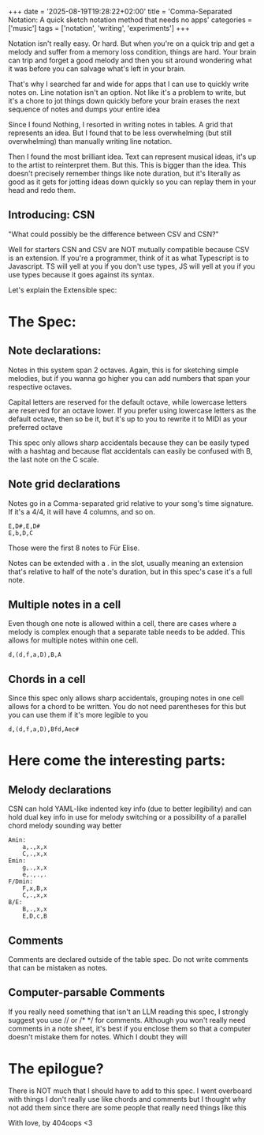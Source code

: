 +++
date = '2025-08-19T19:28:22+02:00'
title = 'Comma-Separated Notation: A quick sketch notation method that needs no apps'
categories = ['music']
tags = ['notation', 'writing', 'experiments']
+++

Notation isn't really easy. Or hard. But when you're on a quick trip and get a melody and suffer from a memory loss condition, things are hard. Your brain can trip and forget a good melody and then you sit around wondering what it was before you can salvage what's left in your brain.

That's why I searched far and wide for apps that I can use to quickly write notes on. Line notation isn't an option. Not like it's a problem to write, but it's a chore to jot things down quickly before your brain erases the next sequence of notes and dumps your entire idea

Since I found Nothing, I resorted in writing notes in tables. A grid that represents an idea. But I found that to be less overwhelming (but still overwhelming) than manually writing line notation.

Then I found the most brilliant idea. Text can represent musical ideas, it's up to the artist to reinterpret them. But this. This is bigger than the idea. This doesn't precisely remember things like note duration, but it's literally as good as it gets for jotting ideas down quickly so you can replay them in your head and redo them.

## Introducing: CSN

"What could possibly be the difference between CSV and CSN?"

Well for starters CSN and CSV are NOT mutually compatible because CSV is an extension. If you're a programmer, think of it as what Typescript is to Javascript. TS will yell at you if you don't use types, JS will yell at you if you use types because it goes against its syntax.

Let's explain the Extensible spec:

# The Spec:

## Note declarations:

Notes in this system span 2 octaves. Again, this is for sketching simple melodies, but if you wanna go higher you can add numbers that span your respective octaves.

Capital letters are reserved for the default octave, while lowercase letters are reserved for an octave lower. If you prefer using lowercase letters as the default octave, then so be it, but it's up to you to rewrite it to MIDI as your preferred octave

This spec only allows sharp accidentals because they can be easily typed with a hashtag and because flat accidentals can easily be confused with B, the last note on the C scale.

## Note grid declarations

Notes go in a Comma-separated grid relative to your song's time signature. If it's a 4/4, it will have 4 columns, and so on.

```
E,D#,E,D#
E,b,D,C
```

Those were the first 8 notes to Für Elise.

Notes can be extended with a . in the slot, usually meaning an extension that's relative to half of the note's duration, but in this spec's case it's a full note.

## Multiple notes in a cell

Even though one note is allowed within a cell, there are cases where a melody is complex enough that a separate table needs to be added. This allows for multiple notes within one cell.

```
d,(d,f,a,D),B,A
```

## Chords in a cell

Since this spec only allows sharp accidentals, grouping notes in one cell allows for a chord to be written. You do not need parentheses for this but you can use them if it's more legible to you

```
d,(d,f,a,D),Bfd,Aec#
```

# Here come the interesting parts:

## Melody declarations

CSN can hold YAML-like indented key info (due to better legibility) and can hold dual key info in use for melody switching or a possibility of a parallel chord melody sounding way better

```
Amin:
	a,.,x,x
	C,.,x,x
Emin:
	g,.,x,x
	e,.,.,.
F/Dmin:
	F,x,B,x
	C,.,x,x
B/E:
	B,.,x,x
	E,D,c,B
```

## Comments

Comments are declared outside of the table spec. Do not write comments that can be mistaken as notes.

## Computer-parsable Comments

If you really need something that isn't an LLM reading this spec, I strongly suggest you use // or /\* \*/ for comments. Although you won't really need comments in a note sheet, it's best if you enclose them so that a computer doesn't mistake them for notes. Which I doubt they will

# The epilogue?

There is NOT much that I should have to add to this spec. I went overboard with things I don't really use like chords and comments but I thought why not add them since there are some people that really need things like this

With love, by 404oops <3